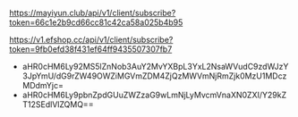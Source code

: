 https://mayiyun.club/api/v1/client/subscribe?token=66c1e2b9cd66cc81c42ca58a025b4b95

https://v1.efshop.cc/api/v1/client/subscribe?token=9fb0efd38f431ef64ff9435507307fb7


- aHR0cHM6Ly92MS5lZnNob3AuY2MvYXBpL3YxL2NsaWVudC9zdWJzY3JpYmU/dG9rZW49OWZiMGVmZDM4ZjQzMWVmNjRmZjk0MzU1MDczMDdmYjc=
- aHR0cHM6Ly9pbnZpdGUuZWZzaG9wLmNjLyMvcmVnaXN0ZXI/Y29kZT12SEdlVlZQMQ==
